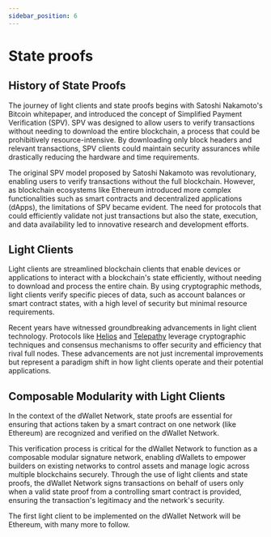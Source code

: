 ```yaml
---
sidebar_position: 6
---
```


# State proofs

## History of State Proofs

The journey of light clients and state proofs begins with Satoshi Nakamoto's Bitcoin whitepaper, and introduced the concept of Simplified Payment Verification (SPV). SPV was designed to allow users to verify transactions without needing to download the entire blockchain, a process that could be prohibitively resource-intensive. By downloading only block headers and relevant transactions, SPV clients could maintain security assurances while drastically reducing the hardware and time requirements.

The original SPV model proposed by Satoshi Nakamoto was revolutionary, enabling users to verify transactions without the full blockchain. However, as blockchain ecosystems like Ethereum introduced more complex functionalities such as smart contracts and decentralized applications (dApps), the limitations of SPV became evident. The need for protocols that could efficiently validate not just transactions but also the state, execution, and data availability led to innovative research and development efforts.

## Light Clients

Light clients are streamlined blockchain clients that enable devices or applications to interact with a blockchain's state efficiently, without needing to download and process the entire chain. By using cryptographic methods, light clients verify specific pieces of data, such as account balances or smart contract states, with a high level of security but minimal resource requirements.

Recent years have witnessed groundbreaking advancements in light client technology. Protocols like [Helios](https://github.com/a16z/helios) and [Telepathy](https://docs.telepathy.xyz/) leverage cryptographic techniques and consensus mechanisms to offer security and efficiency that rival full nodes. These advancements are not just incremental improvements but represent a paradigm shift in how light clients operate and their potential applications.

## Composable Modularity with Light Clients

In the context of the dWallet Network, state proofs are essential for ensuring that actions taken by a smart contract on one network (like Ethereum) are recognized and verified on the dWallet Network.

This verification process is critical for the dWallet Network to function as a composable modular signature network, enabling dWallets to empower builders on existing networks to control assets and manage logic across multiple blockchains securely. Through the use of light clients and state proofs, the dWallet Network signs transactions on behalf of users only when a valid state proof from a controlling smart contract is provided, ensuring the transaction's legitimacy and the network's security.

The first light client to be implemented on the dWallet Network will be Ethereum, with many more to follow.
